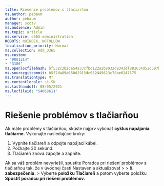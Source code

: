 ```yaml
---
title: Riešenie problémov s tlačiarňou
ms.author: pebaum
author: pebaum
manager: scotv
ms.audience: Admin
ms.topic: article
ms.service: o365-administration
ROBOTS: NOINDEX, NOFOLLOW
localization_priority: Normal
ms.collection: Adm_O365
ms.custom:
- "9001214"
- "3186"
ms.openlocfilehash: bf532c2b2ce54a33cfbd122a2b8032d8343df881634d51c507b3c743d7ed1d6c
ms.sourcegitcommit: b5f7da89a650d2915dc652449623c78be6247175
ms.translationtype: MT
ms.contentlocale: sk-SK
ms.lasthandoff: 08/05/2021
ms.locfileid: "54068611"
---
```

# <a name="troubleshoot-your-printer"></a>Riešenie problémov s tlačiarňou

Ak máte problémy s tlačiarňou, skúste najprv vykonať **cyklus napájania tlačiarne.** Vykonajte nasledujúce kroky:

1. Vypnite tlačiareň a odpojte napájací kábel.
2. Počkajte 30 sekúnd.
3. Tlačiareň znova zapojte a zapnite.

Ak sa váš problém nevyriešil, spustite Poradcu pri riešení problémov s tlačiarňou tak, že v úvodnej časti Nastavenia aktualizovať  >    >  **& zabezpečenia.**  >   Vyberte **položku Tlačiareň** a potom vyberte položku **Spustiť poradcu pri riešení problémov.**